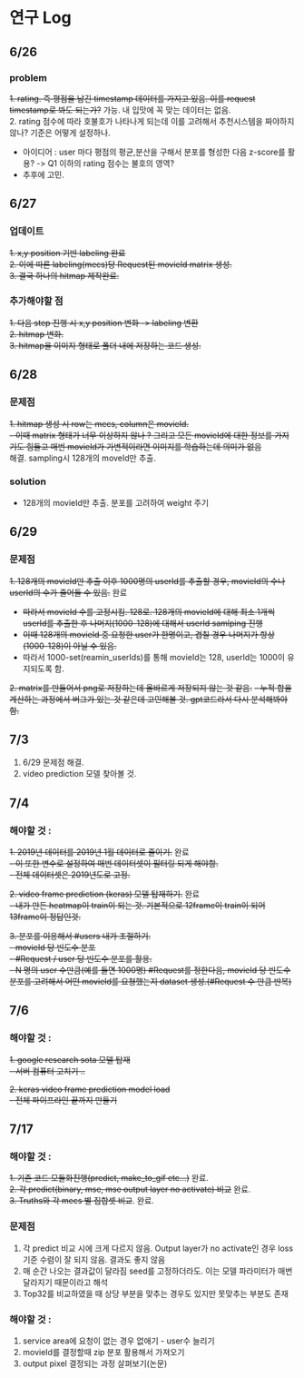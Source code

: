 # 연구 Log

## 6/26
### problem
~~1. rating. 즉 평점을 남긴 timestamp 데이터를 가지고 있음. 이를 request timestamp로 봐도 되는가?~~ 가능. 내 입맛에 꼭 맞는 데이터는 없음.  
2. rating 점수에 따라 호불호가 나타나게 되는데 이를 고려해서 추천시스템을 짜야하지 않나? 기준은 어떻게 설정하나.  
- 아이디어 : user 마다 평점의 평균,분산을 구해서 분포를 형성한 다음 z-score를 활용? -> Q1 이하의 rating 점수는 불호의 영역?  
- 추후에 고민.

## 6/27

### 업데이트
~~1. x,y position 기반 labeling 완료~~  
~~2. 이에 따른 labeling(mecs)당 Request된 movieId matrix 생성.~~  
~~3. 결국 하나의 hitmap 제작완료.~~  
### 추가해야할 점
~~1. 다음 step 진행 시 x,y position 변화 -> labeling 변환~~  
~~2. hitmap 변화.~~  
~~3. hitmap을 이미지 형태로 폴더 내에 저장하는 코드 생성.~~


## 6/28

### 문제점
~~1. hitmap 생성 시 row는 mecs, column은 movieId.~~  
~~- 이때 matrix 형태가 너무 이상하지 않나 ? 그리고 모든 movieId에 대한 정보를 가지기도 힘들고 매번 movieId가 가변적이라면 이미지를 학습하는데 의미가 없음~~  
해결. sampling시 128개의 moveId만 추출.

### solution
- 128개의 movieId만 추출. 분포를 고려하여 weight 주기

## 6/29

### 문제점
~~1. 128개의 movieId만 추출 이후 1000명의 userId를 추출할 경우, movieId의 수나 userId의 수가 줄어들 수 있음.~~ 완료  
- ~~따라서 movieId 수를 고정시킴. 128로. 128개의 movieId에 대해 최소 1개씩 userId를 추출한 후 나머지(1000-128)에 대해서 userId samlping 진행~~
- ~~이때 128개의 movieId 중 요청한 user가 한명이고, 겹칠 경우 나머지가 항상(1000-128)이 아닐 수 있음.~~
- 따라서 1000-set(reamin_userIds)를 통해 movieId는 128, userId는 1000이 유지되도록 함.

~~2. matrix를 만들어서 png로 저장하는데 올바르게 저장되지 않는 것 같음.~~
~~- 누적 합을 계산하는 과정에서 버그가 있는 것 같은데 고민해볼 것. gpt코드라서 다시 분석해봐야함.~~

## 7/3

1. 6/29 문제점 해결.
2. video prediction 모델 찾아볼 것.

## 7/4

### 해야할 것 : 
~~1. 2019년 데이터를 2019년 1월 데이터로 줄이기.~~ 완료  
~~- 이 또한 변수로 설정하여 매번 데이터셋이 필터링 되게 해야함.~~  
~~- 전체 데이터셋은 2019년도로 고정.~~  

~~2. video frame prediction (keras) 모델 탑재하기.~~ 완료  
~~- 내가 만든 heatmap이 train이 되는 것. 기본적으로 12frame이 train이 되어 13frame이 정답인것.~~  

~~3. 분포를 이용해서 #users 내가 조절하기.~~  
~~- movieId 당 빈도수 분포~~  
~~- #Request / user 당 빈도수 분포를 활용.~~  
~~- N 명의 user 수만큼(예를 들면 1000명) #Request를 정한다음, movieId 당 빈도수 분포를 고려해서 어떤 movieId를 요쳥했는지 dataset 생성.(#Request 수 만큼 반복)~~ 

## 7/6

### 해야할 것 :
~~1. google research sota 모델 탑재~~  
~~- 서버 컴퓨터 고치기 ..~~  

~~2. keras video frame prediction model load~~  
~~- 전체 파이프라인 끝까지 만들기~~  

## 7/17

### 해야할 것 :
~~1. 기존 코드 모듈화진행(predict, make_to_gif etc…)~~ 완료.  
~~2. 각 predict(binary, mse, mse output layer no activate) 비교~~ 완료.  
~~3. Truths와 각 mecs 별 집합셋 비교~~. 완료.

### 문제점
1. 각 predict 비교 시에 크게 다르지 않음. Output layer가 no activate인 경우 loss 기준 수렴이 잘 되지 않음. 결과도 좋지 않음
2. 매 순간 나오는 결과값이 달라짐 seed를 고정하더라도. 이는 모델 파라미터가 매번 달라지기 때문이라고 해석
3. Top32를 비교하였을 때 상당 부분을 맞추는 경우도 있지만 못맞추는 부분도 존재


### 해야할 것 : 
1. service area에 요청이 없는 경우 없애기 - user수 늘리기
2. movieId를 결정할때 zip 분포 활용해서 가져오기
3. output pixel 결정되는 과정 살펴보기(논문)



